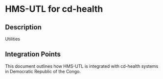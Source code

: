 # HMS-UTL for cd-health

## Description

Utilities

## Integration Points

This document outlines how HMS-UTL is integrated with cd-health systems in Democratic Republic of the Congo.
